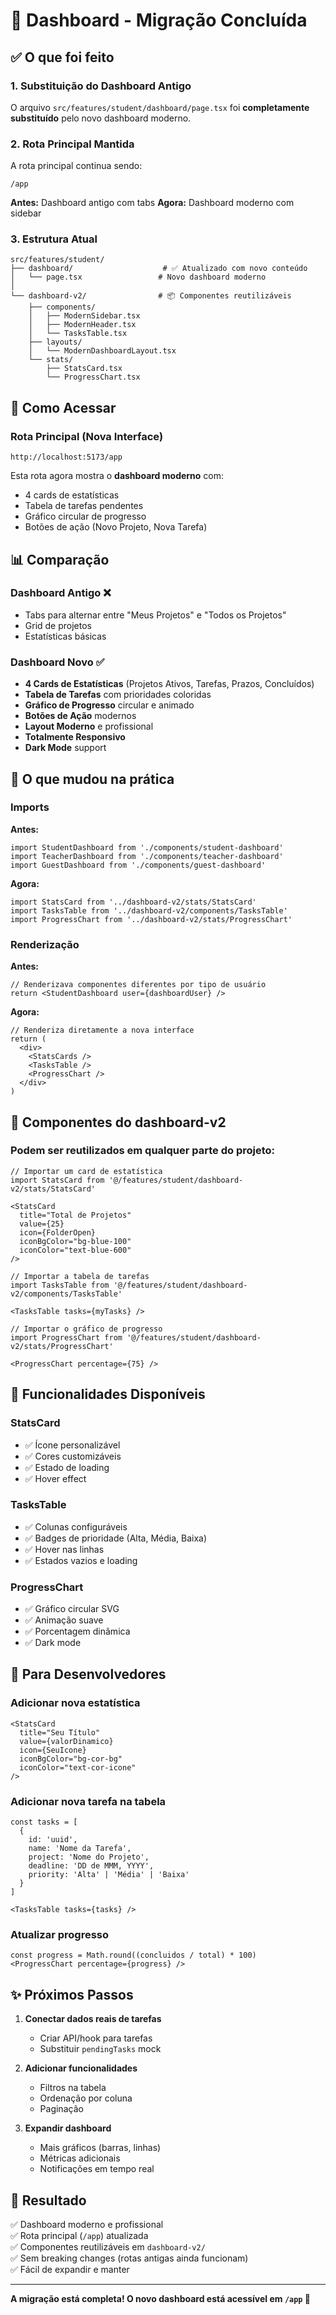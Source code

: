 # 🎯 Dashboard - Migração Concluída

## ✅ O que foi feito

### 1. **Substituição do Dashboard Antigo**
O arquivo `src/features/student/dashboard/page.tsx` foi **completamente substituído** pelo novo dashboard moderno.

### 2. **Rota Principal Mantida**
A rota principal continua sendo:
```
/app
```

**Antes:** Dashboard antigo com tabs
**Agora:** Dashboard moderno com sidebar

### 3. **Estrutura Atual**

```
src/features/student/
├── dashboard/                    # ✅ Atualizado com novo conteúdo
│   └── page.tsx                 # Novo dashboard moderno
│
└── dashboard-v2/                # 📦 Componentes reutilizáveis
    ├── components/
    │   ├── ModernSidebar.tsx
    │   ├── ModernHeader.tsx
    │   └── TasksTable.tsx
    ├── layouts/
    │   └── ModernDashboardLayout.tsx
    └── stats/
        ├── StatsCard.tsx
        └── ProgressChart.tsx
```

## 🚀 Como Acessar

### Rota Principal (Nova Interface)
```
http://localhost:5173/app
```

Esta rota agora mostra o **dashboard moderno** com:
- 4 cards de estatísticas
- Tabela de tarefas pendentes
- Gráfico circular de progresso
- Botões de ação (Novo Projeto, Nova Tarefa)

## 📊 Comparação

### Dashboard Antigo ❌
- Tabs para alternar entre "Meus Projetos" e "Todos os Projetos"
- Grid de projetos
- Estatísticas básicas

### Dashboard Novo ✅
- **4 Cards de Estatísticas** (Projetos Ativos, Tarefas, Prazos, Concluídos)
- **Tabela de Tarefas** com prioridades coloridas
- **Gráfico de Progresso** circular e animado
- **Botões de Ação** modernos
- **Layout Moderno** e profissional
- **Totalmente Responsivo**
- **Dark Mode** support

## 🔄 O que mudou na prática

### Imports
**Antes:**
```tsx
import StudentDashboard from './components/student-dashboard'
import TeacherDashboard from './components/teacher-dashboard'
import GuestDashboard from './components/guest-dashboard'
```

**Agora:**
```tsx
import StatsCard from '../dashboard-v2/stats/StatsCard'
import TasksTable from '../dashboard-v2/components/TasksTable'
import ProgressChart from '../dashboard-v2/stats/ProgressChart'
```

### Renderização
**Antes:**
```tsx
// Renderizava componentes diferentes por tipo de usuário
return <StudentDashboard user={dashboardUser} />
```

**Agora:**
```tsx
// Renderiza diretamente a nova interface
return (
  <div>
    <StatsCards />
    <TasksTable />
    <ProgressChart />
  </div>
)
```

## 📁 Componentes do dashboard-v2

### Podem ser reutilizados em qualquer parte do projeto:

```tsx
// Importar um card de estatística
import StatsCard from '@/features/student/dashboard-v2/stats/StatsCard'

<StatsCard
  title="Total de Projetos"
  value={25}
  icon={FolderOpen}
  iconBgColor="bg-blue-100"
  iconColor="text-blue-600"
/>
```

```tsx
// Importar a tabela de tarefas
import TasksTable from '@/features/student/dashboard-v2/components/TasksTable'

<TasksTable tasks={myTasks} />
```

```tsx
// Importar o gráfico de progresso
import ProgressChart from '@/features/student/dashboard-v2/stats/ProgressChart'

<ProgressChart percentage={75} />
```

## 🎨 Funcionalidades Disponíveis

### StatsCard
- ✅ Ícone personalizável
- ✅ Cores customizáveis
- ✅ Estado de loading
- ✅ Hover effect

### TasksTable
- ✅ Colunas configuráveis
- ✅ Badges de prioridade (Alta, Média, Baixa)
- ✅ Hover nas linhas
- ✅ Estados vazios e loading

### ProgressChart
- ✅ Gráfico circular SVG
- ✅ Animação suave
- ✅ Porcentagem dinâmica
- ✅ Dark mode

## 🔧 Para Desenvolvedores

### Adicionar nova estatística
```tsx
<StatsCard
  title="Seu Título"
  value={valorDinamico}
  icon={SeuIcone}
  iconBgColor="bg-cor-bg"
  iconColor="text-cor-icone"
/>
```

### Adicionar nova tarefa na tabela
```tsx
const tasks = [
  {
    id: 'uuid',
    name: 'Nome da Tarefa',
    project: 'Nome do Projeto',
    deadline: 'DD de MMM, YYYY',
    priority: 'Alta' | 'Média' | 'Baixa'
  }
]

<TasksTable tasks={tasks} />
```

### Atualizar progresso
```tsx
const progress = Math.round((concluidos / total) * 100)
<ProgressChart percentage={progress} />
```

## ✨ Próximos Passos

1. **Conectar dados reais de tarefas**
   - Criar API/hook para tarefas
   - Substituir `pendingTasks` mock

2. **Adicionar funcionalidades**
   - Filtros na tabela
   - Ordenação por coluna
   - Paginação

3. **Expandir dashboard**
   - Mais gráficos (barras, linhas)
   - Métricas adicionais
   - Notificações em tempo real

## 🎯 Resultado

✅ Dashboard moderno e profissional  
✅ Rota principal (`/app`) atualizada  
✅ Componentes reutilizáveis em `dashboard-v2/`  
✅ Sem breaking changes (rotas antigas ainda funcionam)  
✅ Fácil de expandir e manter  

---

**A migração está completa! O novo dashboard está acessível em `/app` 🎉**

